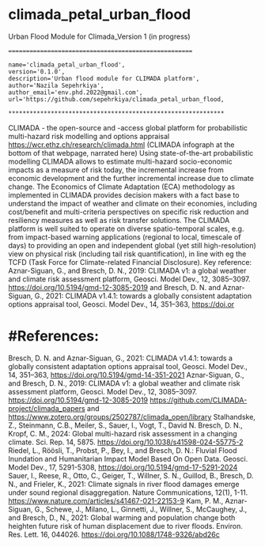 # climada_petal_urban_flood
Urban Flood Module for Climada_Version 1 (in progress)

    ====================================================

    name='climada_petal_urban_flood',
    version='0.1.0',
    description='Urban flood module for CLIMADA platform',
    author='Nazila Sepehrkiya',
    author_email='env.phd.2022@gmail.com',
    url='https://github.com/sepehrkiya/climada_petal_urban_flood,

    *************************************************************
    
CLIMADA - the open-source and -access global platform for probabilistic multi-hazard risk modelling and options appraisal https://wcr.ethz.ch/research/climada.html (CLIMADA infograph at the bottom of that webpage, narrated here)
Using state-of-the-art probabilistic modelling CLIMADA allows to estimate multi-hazard socio-economic impacts as a measure of risk today, the incremental increase from economic development and the further incremental increase due to climate change. The Economics of Climate Adaptation (ECA) methodology as implemented in CLIMADA provides decision makers with a fact base to understand the impact of weather and climate on their economies, including cost/benefit and multi-criteria perspectives on specific risk reduction and resiliency measures as well as risk transfer solutions. The CLIMADA platform is well suited to operate on diverse spatio-temporal scales, e.g. from impact-based warning applications (regional to local, timescale of days) to providing an open and independent global (yet still high-resolution) view on physical risk (including tail risk quantification), in line with eg the TCFD (Task Force for Climate-related Financial Disclosure). Key reference: Aznar-Siguan, G., and Bresch, D. N., 2019: CLIMADA v1: a global weather and climate risk assessment platform, Geosci. Model Dev., 12, 3085–3097. https://doi.org/10.5194/gmd-12-3085-2019 and Bresch, D. N. and Aznar-Siguan, G., 2021: CLIMADA v1.4.1: towards a globally consistent adaptation options appraisal tool, Geosci. Model Dev., 14, 351–363,  https://doi.or

#References:
============
Bresch, D. N. and Aznar-Siguan, G., 2021: CLIMADA v1.4.1: towards a globally consistent adaptation options appraisal tool, Geosci. Model Dev., 14, 351–363,  https://doi.org/10.5194/gmd-14-351-2021
Aznar-Siguan, G., and Bresch, D. N., 2019: CLIMADA v1: a global weather and climate risk assessment platform, Geosci. Model Dev., 12, 3085–3097. https://doi.org/10.5194/gmd-12-3085-2019
https://github.com/CLIMADA-project/climada_papers and https://www.zotero.org/groups/2502787/climada_open/library
Stalhandske, Z., Steinmann, C.B., Meiler, S., Sauer, I., Vogt, T., David N. Bresch, D. N., Kropf, C. M., 2024: Global multi-hazard risk assessment in a changing climate. Sci. Rep. 14, 5875. https://doi.org/10.1038/s41598-024-55775-2 
Riedel, L., Röösli, T., Probst, P., Bey, I., and Bresch, D. N.: Fluvial Flood Inundation and Humanitarian Impact Model Based On Open Data. Geosci. Model Dev., 17, 5291-5308, https://doi.org/10.5194/gmd-17-5291-2024
Sauer, I., Reese, R., Otto, C., Geiger, T., Willner, S. N., Guillod, B., Bresch, D. N., and Frieler, K., 2021: Climate signals in river flood damages emerge under sound regional disaggregation. Nature Communications, 12(1), 1-11. https://www.nature.com/articles/s41467-021-22153-9
Kam, P. M., Aznar-Siguan, G., Schewe, J., Milano, L., Ginnetti, J., Willner, S., McCaughey, J., and Bresch, D., N., 2021: Global warming and population change both heighten future risk of human displacement due to river floods. Environ. Res. Lett. 16, 044026. https://doi.org/10.1088/1748-9326/abd26c

